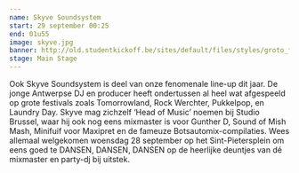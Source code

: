 ```yaml
---
name: Skyve Soundsystem
start: 29 september 00:25
end: 01u55
image: skyve.jpg
banner: http://old.studentkickoff.be/sites/default/files/styles/groto_foto-980x/public/11427172_917385908325167_2998409867762307297_n.jpg?itok=qUkHMG9y
stage: Main Stage
---
```

Ook Skyve Soundsystem is deel van onze fenomenale line-up dit jaar. De jonge Antwerpse DJ en producer heeft ondertussen al heel wat afgespeeld op grote festivals zoals Tomorrowland, Rock Werchter, Pukkelpop, en Laundry Day. Skyve mag zichzelf ‘Head of Music’ noemen bij Studio Brussel, waar hij ook nog eens mixmaster is voor Gunther D, Sound of Mish Mash, Minifuif voor Maxipret en de fameuze Botsautomix-compilaties. Wees allemaal welgekomen woensdag 28 september op het Sint-Pietersplein om eens goed te DANSEN, DANSEN, DANSEN op de heerlijke deuntjes van dé mixmaster en party-dj bij uitstek.
